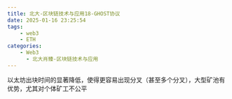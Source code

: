 ```yaml
---
title: 北大-区块链技术与应用18-GHOST协议
date: 2025-01-16 23:25:54
tags:
    - web3
    - ETH
categories:
    - Web3
      - 北大肖臻-区块链技术与应用
---
```


以太坊出块时间的显著降低，使得更容易出现分叉（甚至多个分叉），大型矿池有优势，尤其对个体矿工不公平

